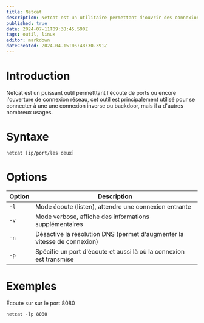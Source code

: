 ```yaml
---
title: Netcat
description: Netcat est un utilitaire permettant d'ouvrir des connexions réseau, cet outil peut être utilisé pour de nombreux usages
published: true
date: 2024-07-11T09:38:45.590Z
tags: outil, linux
editor: markdown
dateCreated: 2024-04-15T06:48:30.391Z
---
```


# Introduction

Netcat est un puissant outil permetttant l'écoute de ports ou encore l'ouverture de connexion réseau, cet outil est principalement utilisé pour se connecter à une une connexion inverse ou backdoor, mais il a d'autres nombreux usages.

# Syntaxe

`netcat [ip/port/les deux]`

# Options

| Option | Description                                                              |
| ------ | ------------------------------------------------------------------------ |
| `-l`   | Mode écoute (listen), attendre une connexion entrante                    |
| `-v`   | Mode verbose, affiche des informations supplémentaires                   |
| `-n`   | Désactive la résolution DNS (permet d'augmenter la vitesse de connexion) |
| `-p`   | Spécifie un port d'écoute et aussi là où la connexion est transmise      |

# Exemples

Écoute sur sur le port 8080

`netcat -lp 8080`
